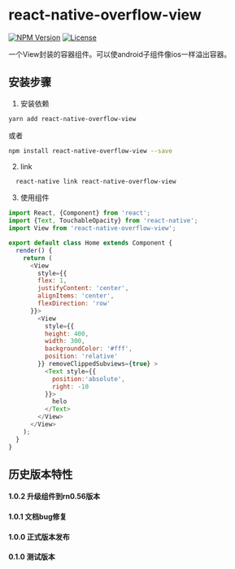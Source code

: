 # react-native-overflow-view
[![NPM Version](https://img.shields.io/npm/v/react-native-overflow-view.svg?style=flat)](https://www.npmjs.com/package/react-native-overflow-view)
  [![License](http://img.shields.io/npm/l/react-native-overflow-view.svg?style=flat)](https://github.com/shifeng1993/react-native-overflow-view/blob/master/LICENSE)
  
一个View封装的容器组件。可以使android子组件像ios一样溢出容器。

## 安装步骤

1. 安装依赖
  ```bash
  yarn add react-native-overflow-view
  ```
  或者
  ```bash
  npm install react-native-overflow-view --save
  ```
2. link
```bash
  react-native link react-native-overflow-view
```

3. 使用组件
```javascript
import React, {Component} from 'react';
import {Text, TouchableOpacity} from 'react-native';
import View from 'react-native-overflow-view';

export default class Home extends Component {
  render() {
    return (
      <View
        style={{
        flex: 1,
        justifyContent: 'center',
        alignItems: 'center',
        flexDirection: 'row'
      }}>
        <View
          style={{
          height: 400,
          width: 300,
          backgroundColor: '#fff',
          position: 'relative'
        }} removeClippedSubviews={true} >
          <Text style={{
            position:'absolute',
            right: -10
          }}>
            helo
          </Text>
        </View>
      </View>
    );
  }
}
```

## 历史版本特性
#### 1.0.2  升级组件到rn0.56版本
#### 1.0.1  文档bug修复
#### 1.0.0  正式版本发布
#### 0.1.0  测试版本

